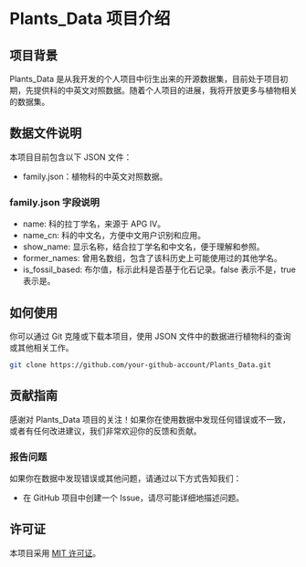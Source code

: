 # Plants_Data 项目介绍

## 项目背景
Plants_Data 是从我开发的个人项目中衍生出来的开源数据集，目前处于项目初期，先提供科的中英文对照数据。随着个人项目的进展，我将开放更多与植物相关的数据集。

## 数据文件说明
本项目目前包含以下 JSON 文件：
- family.json：植物科的中英文对照数据。

### family.json 字段说明
- name: 科的拉丁学名，来源于 APG IV。
- name_cn: 科的中文名，方便中文用户识别和应用。
- show_name: 显示名称，结合拉丁学名和中文名，便于理解和参照。
- former_names: 曾用名数组，包含了该科历史上可能使用过的其他学名。
- is_fossil_based: 布尔值，标示此科是否基于化石记录。false 表示不是，true 表示是。

## 如何使用
你可以通过 Git 克隆或下载本项目，使用 JSON 文件中的数据进行植物科的查询或其他相关工作。

``` bash
git clone https://github.com/your-github-account/Plants_Data.git
```

## 贡献指南
感谢对 Plants_Data 项目的关注！如果你在使用数据中发现任何错误或不一致，或者有任何改进建议，我们非常欢迎你的反馈和贡献。

### 报告问题
如果你在数据中发现错误或其他问题，请通过以下方式告知我们：
- 在 GitHub 项目中创建一个 Issue，请尽可能详细地描述问题。

## 许可证
本项目采用 [MIT 许可证](https://opensource.org/licenses/MIT)。
